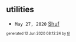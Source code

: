 ## utilities


* <code>May 27, 2020</code> [Shuf](2020-05-27T05-20-57-shuf.md)

<sup><sub>generated 12 Jun 2020 08:12:24 by <a href='https://github.com/senorprogrammer/til'>til</a></sub></sup>
